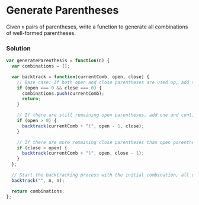 # Generate Parentheses

Given `n` pairs of parentheses, write a function to generate all combinations of well-formed parentheses.

### Solution
```javascript
var generateParenthesis = function(n) {
  var combinations = [];

  var backtrack = function(currentComb, open, close) {
    // Base case: If both open and close parentheses are used up, add the combination to the result
    if (open === 0 && close === 0) {
      combinations.push(currentComb);
      return;
    }

    // If there are still remaining open parentheses, add one and continue building the combination
    if (open > 0) {
      backtrack(currentComb + "(", open - 1, close);
    }

    // If there are more remaining close parentheses than open parentheses, add one and continue building the combination
    if (close > open) {
      backtrack(currentComb + ")", open, close - 1);
    }
  };

  // Start the backtracking process with the initial combination, all open parentheses, and all close parentheses
  backtrack("", n, n);

  return combinations;
};
```